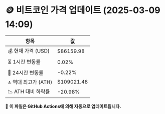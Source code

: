 # 🪙 비트코인 가격 업데이트 (2025-03-09 14:09)

| 항목                | 값 |
|--------------------|----------------|
| 💰 현재 가격 (USD) | $86159.98 |
| ⏳ 1시간 변동률    | 0.02% |
| 📆 24시간 변동률   | -0.22% |
| 🔝 역대 최고가 (ATH) | $109021.48 |
| 📉 ATH 대비 하락률 | -20.98% |

🔄 **이 파일은 GitHub Actions에 의해 자동으로 업데이트됩니다.**
